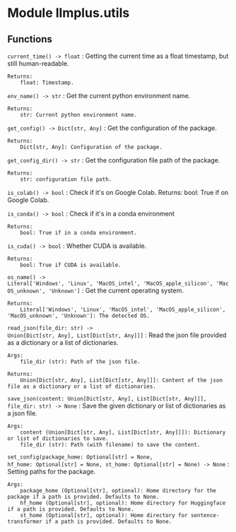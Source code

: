 Module llmplus.utils
====================

Functions
---------

    
`current_time() ‑> float`
:   Getting the current time as a float timestamp, but still human-readable.
    
    Returns:
        float: Timestamp.

    
`env_name() ‑> str`
:   Get the current python environment name.
    
    Returns:
        str: Current python environment name.

    
`get_config() ‑> Dict[str, Any]`
:   Get the configuration of the package.
    
    Returns:
        Dict[str, Any]: Configuration of the package.

    
`get_config_dir() ‑> str`
:   Get the configuration file path of the package.
    
    Returns:
        str: configuration file path.

    
`is_colab() ‑> bool`
:   Check if it's on Google Colab.
    Returns:
        bool: True if on Google Colab.

    
`is_conda() ‑> bool`
:   Check if it's in a conda environment
    
    Returns:
        bool: True if in a conda environment.

    
`is_cuda() ‑> bool`
:   Whether CUDA is available.
    
    Returns:
        bool: True if CUDA is available.

    
`os_name() ‑> Literal['Windows', 'Linux', 'MacOS_intel', 'MacOS_apple_silicon', 'MacOS_unknown', 'Unknown']`
:   Get the current operating system.
    
    Returns:
        Literal['Windows', 'Linux', 'MacOS_intel', 'MacOS_apple_silicon', 'MacOS_unknown', 'Unknown']: The detected OS.

    
`read_json(file_dir: str) ‑> Union[Dict[str, Any], List[Dict[str, Any]]]`
:   Read the json file provided as a dictionary or a list of dictionaries.
    
    Args:
        file_dir (str): Path of the json file.
    
    Returns:
        Union[Dict[str, Any], List[Dict[str, Any]]]: Content of the json file as a dictionary or a list of dictionaries.

    
`save_json(content: Union[Dict[str, Any], List[Dict[str, Any]]], file_dir: str) ‑> None`
:   Save the given dictionary or list of dictionaries as a json file.
    
    Args:
        content (Union[Dict[str, Any], List[Dict[str, Any]]]): Dictionary or list of dictionaries to save.
        file_dir (str): Path (with filename) to save the content.

    
`set_config(package_home: Optional[str] = None, hf_home: Optional[str] = None, st_home: Optional[str] = None) ‑> None`
:   Setting paths for the package.
    
    Args:
        package_home (Optional[str], optional): Home directory for the package if a path is provided. Defaults to None.
        hf_home (Optional[str], optional): Home directory for Huggingface if a path is provided. Defaults to None.
        st_home (Optional[str], optional): Home directory for sentence-transformer if a path is provided. Defaults to None.